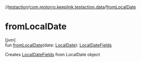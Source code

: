 //[testaction](../../index.md)/[com.motorro.keeplink.testaction.data](index.md)/[fromLocalDate](from-local-date.md)

# fromLocalDate

[jvm]\
fun [fromLocalDate](from-local-date.md)(date: [LocalDate](https://docs.oracle.com/javase/8/docs/api/java/time/LocalDate.html)): [LocalDateFields](-local-date-fields/index.md#30247876%2FExtensions%2F1479627764)

Creates [LocalDateFields](-local-date-fields/index.md#30247876%2FExtensions%2F1479627764) from LocalDate object
